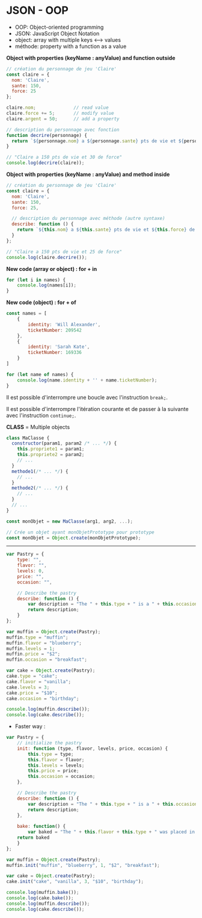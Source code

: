 # JSON - OOP
- OOP: Object-oriented programming
- JSON: JavaScript Object Notation
- object: array with multiple keys <--> values
- méthode: property with a function as a value

**Object with properties (keyName : anyValue) and function outside**
```js
// création du personnage de jeu 'Claire'
const claire = {
  nom: 'Claire',
  sante: 150,
  force: 25
};

claire.nom;              // read value
claire.force += 5;       // modify value
claire.argent = 50;      // add a property

// description du personnage avec fonction
function decrire(personnage) {
  return `${personnage.nom} a ${personnage.sante} pts de vie et ${personnage.force} de force`;
}

// "Claire a 150 pts de vie et 30 de force"
console.log(decrire(claire));
```

**Object with properties (keyName : anyValue) and method inside**
```js
// création du personnage de jeu 'Claire'
const claire = {
  nom: 'Claire',
  sante: 150,
  force: 25,

  // description du personnage avec méthode (autre syntaxe)
  describe: function () {
    return `${this.nom} a ${this.sante} pts de vie et ${this.force} de force`;
  }  
};

// "Claire a 150 pts de vie et 25 de force"
console.log(claire.decrire());
```


**New code (array or object) : for + in**
```javascript
for (let i in names) {
    console.log(names[i]);
}
```

**New code (object) : for + of**
```javascript
const names = [
    {
        identity: 'Will Alexander',
        ticketNumber: 209542
    },
    {
        identity: 'Sarah Kate',
        ticketNumber: 169336
    }
]

for (let name of names) {
    console.log(name.identity + '' + name.ticketNumber);
}
```

Il est possible d'interrompre une boucle avec l'instruction ``` break; ```.

Il est possible d'interrompre l'itération courante et de passer à la suivante avec l'instruction ``` continue; ```.












**CLASS** = Multiple objects
```javascript
class MaClasse {
  constructor(param1, param2 /* ... */) {
    this.propriete1 = param1;
    this.propriete2 = param2;
    // ...
  }
  methode1(/* ... */) {
    // ...
  }
  methode2(/* ... */) {
    // ...
  }
  // ...
}

const monObjet = new MaClasse(arg1, arg2, ...);

// Crée un objet ayant monObjetPrototype pour prototype
const monObjet = Object.create(monObjetPrototype);
```












_______
```javascript
var Pastry = {
    type: "",
    flavor: "",
    levels: 0,
    price: "",
    occasion: "",

    // Describe the pastry
    describe: function () {
        var description = "The " + this.type + " is a " + this.occasion + " pastry, has a " + this.flavor + " flavor, " + this.levels + " layer(s), and costs " + this.price + ".";
        return description;
    }
};

var muffin = Object.create(Pastry);
muffin.type = "muffin";
muffin.flavor = "blueberry";
muffin.levels = 1;
muffin.price = "$2";
muffin.occasion = "breakfast";

var cake = Object.create(Pastry);
cake.type = "cake";
cake.flavor = "vanilla";
cake.levels = 3;
cake.price = "$10";
cake.occasion = "birthday";

console.log(muffin.describe());
console.log(cake.describe());
```

- Faster way :
```javascript
var Pastry = {
    // initialize the pastry
    init: function (type, flavor, levels, price, occasion) {
        this.type = type;
        this.flavor = flavor;
        this.levels = levels;
        this.price = price;
        this.occasion = occasion;
    },

    // Describe the pastry
    describe: function () {
        var description = "The " + this.type + " is a " + this.occasion + " pastry, has a " + this.flavor + " flavor, " + this.levels + " layer(s), and costs " + this.price + ".";
        return description;
    },
    
    bake: function() {
        var baked = "The " + this.flavor + this.type + " was placed in the oven. It's done!"
    return baked
    }
};

var muffin = Object.create(Pastry);
muffin.init("muffin", "blueberry", 1, "$2", "breakfast");

var cake = Object.create(Pastry);
cake.init("cake", "vanilla", 3, "$10", "birthday");

console.log(muffin.bake());
console.log(cake.bake());
console.log(muffin.describe());
console.log(cake.describe());
```
